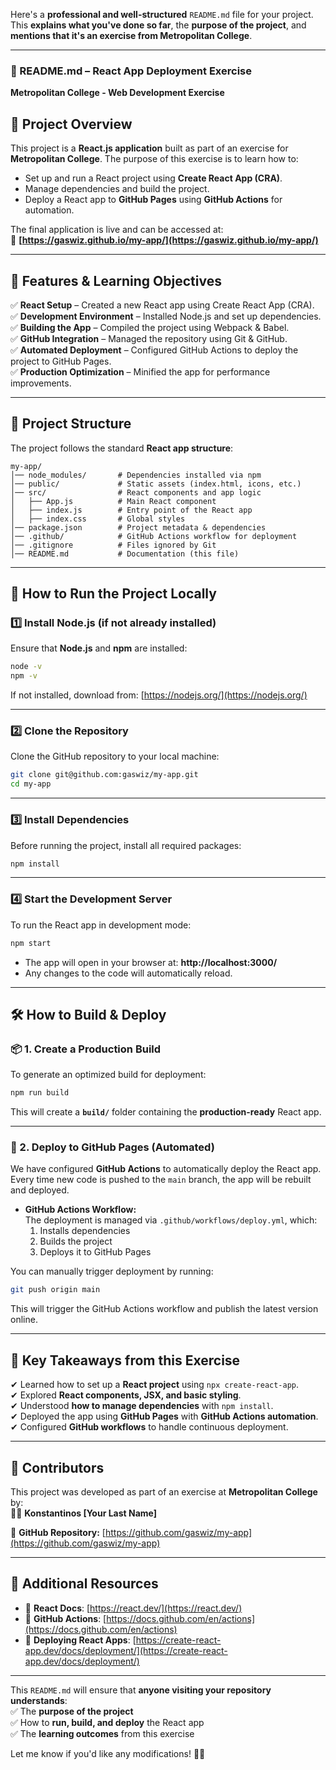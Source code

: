Here's a **professional and well-structured** `README.md` file for your project. This **explains what you've done so far**, the **purpose of the project**, and **mentions that it's an exercise from Metropolitan College**.

---

### **📌 README.md – React App Deployment Exercise**  
**Metropolitan College - Web Development Exercise**  

## **📝 Project Overview**  
This project is a **React.js application** built as part of an exercise for **Metropolitan College**. The purpose of this exercise is to learn how to:  
- Set up and run a React project using **Create React App (CRA)**.  
- Manage dependencies and build the project.  
- Deploy a React app to **GitHub Pages** using **GitHub Actions** for automation.  

The final application is live and can be accessed at:  
🔗 **[https://gaswiz.github.io/my-app/](https://gaswiz.github.io/my-app/)**  

---

## **📌 Features & Learning Objectives**  
✅ **React Setup** – Created a new React app using Create React App (CRA).  
✅ **Development Environment** – Installed Node.js and set up dependencies.  
✅ **Building the App** – Compiled the project using Webpack & Babel.  
✅ **GitHub Integration** – Managed the repository using Git & GitHub.  
✅ **Automated Deployment** – Configured GitHub Actions to deploy the project to GitHub Pages.  
✅ **Production Optimization** – Minified the app for performance improvements.  

---

## **📂 Project Structure**  
The project follows the standard **React app structure**:

```
my-app/
│── node_modules/       # Dependencies installed via npm
│── public/             # Static assets (index.html, icons, etc.)
│── src/                # React components and app logic
│   ├── App.js          # Main React component
│   ├── index.js        # Entry point of the React app
│   ├── index.css       # Global styles
│── package.json        # Project metadata & dependencies
│── .github/            # GitHub Actions workflow for deployment
│── .gitignore          # Files ignored by Git
│── README.md           # Documentation (this file)
```

---

## **🚀 How to Run the Project Locally**  
### **1️⃣ Install Node.js (if not already installed)**
Ensure that **Node.js** and **npm** are installed:
```bash
node -v
npm -v
```
If not installed, download from: [https://nodejs.org/](https://nodejs.org/)

---

### **2️⃣ Clone the Repository**
Clone the GitHub repository to your local machine:
```bash
git clone git@github.com:gaswiz/my-app.git
cd my-app
```

---

### **3️⃣ Install Dependencies**
Before running the project, install all required packages:
```bash
npm install
```

---

### **4️⃣ Start the Development Server**
To run the React app in development mode:
```bash
npm start
```
- The app will open in your browser at: **http://localhost:3000/**
- Any changes to the code will automatically reload.

---

## **🛠️ How to Build & Deploy**
### **📦 1. Create a Production Build**
To generate an optimized build for deployment:
```bash
npm run build
```
This will create a **`build/`** folder containing the **production-ready** React app.

---

### **🚀 2. Deploy to GitHub Pages (Automated)**
We have configured **GitHub Actions** to automatically deploy the React app.  
Every time new code is pushed to the `main` branch, the app will be rebuilt and deployed.

- **GitHub Actions Workflow:**  
  The deployment is managed via `.github/workflows/deploy.yml`, which:
  1. Installs dependencies  
  2. Builds the project  
  3. Deploys it to GitHub Pages  

You can manually trigger deployment by running:
```bash
git push origin main
```
This will trigger the GitHub Actions workflow and publish the latest version online.

---

## **🎯 Key Takeaways from this Exercise**
✔ Learned how to set up a **React project** using `npx create-react-app`.  
✔ Explored **React components, JSX, and basic styling**.  
✔ Understood **how to manage dependencies** with `npm install`.  
✔ Deployed the app using **GitHub Pages** with **GitHub Actions automation**.  
✔ Configured **GitHub workflows** to handle continuous deployment.  

---

## **📌 Contributors**
This project was developed as part of an exercise at **Metropolitan College** by:  
👨‍💻 **Konstantinos [Your Last Name]**  

🔗 **GitHub Repository:** [https://github.com/gaswiz/my-app](https://github.com/gaswiz/my-app)  

---

## **📖 Additional Resources**
- 📘 **React Docs**: [https://react.dev/](https://react.dev/)  
- 📘 **GitHub Actions**: [https://docs.github.com/en/actions](https://docs.github.com/en/actions)  
- 📘 **Deploying React Apps**: [https://create-react-app.dev/docs/deployment/](https://create-react-app.dev/docs/deployment/)  

---

This `README.md` will ensure that **anyone visiting your repository understands**:  
✅ The **purpose of the project**  
✅ How to **run, build, and deploy** the React app  
✅ The **learning outcomes** from this exercise  

Let me know if you'd like any modifications! 🚀🔥
